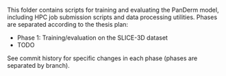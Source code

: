 This folder contains scripts for training and evaluating the PanDerm model, including HPC job submission scripts and data processing utilities. Phases are separated according to the thesis plan:

- Phase 1: Training/evaluation on the SLICE-3D dataset 
- TODO



See commit history for specific changes in each phase (phases are separated by branch).